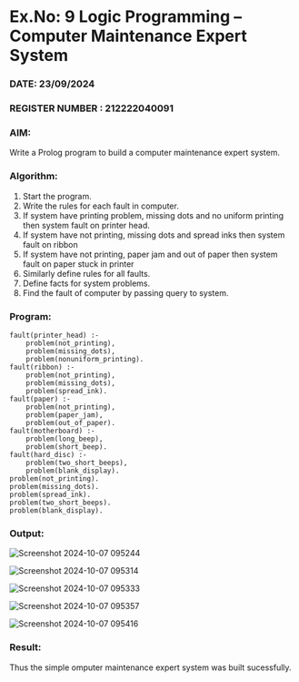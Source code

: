 # Ex.No: 9  Logic Programming –  Computer Maintenance Expert System
### DATE:  23/09/2024                                                                          
### REGISTER NUMBER : 212222040091
### AIM: 
Write a Prolog program to build a computer maintenance expert system.
###  Algorithm:
1. Start the program.
2. Write the rules for each fault in computer.
3. If system have printing problem, missing dots and no uniform printing then system fault on printer head.
4. If system have not printing, missing dots and spread inks then system fault on ribbon
5. If system have not printing, paper jam and out of paper then system fault on paper stuck in printer
6. Similarly define rules for all faults.
7. Define facts for system problems.
8. Find the fault of computer by passing query to system.
     
### Program:

```
fault(printer_head) :-
	problem(not_printing),
	problem(missing_dots),
	problem(nonuniform_printing).
fault(ribbon) :-
	problem(not_printing),
	problem(missing_dots),
	problem(spread_ink).
fault(paper) :-
	problem(not_printing),
	problem(paper_jam),
	problem(out_of_paper).
fault(motherboard) :-
	problem(long_beep),
	problem(short_beep).
fault(hard_disc) :-
	problem(two_short_beeps),
	problem(blank_display).
problem(not_printing).
problem(missing_dots).
problem(spread_ink).
problem(two_short_beeps).
problem(blank_display).
```


### Output:

![Screenshot 2024-10-07 095244](https://github.com/user-attachments/assets/432cfedf-fc99-4fa4-befd-bf84a623fc17)

![Screenshot 2024-10-07 095314](https://github.com/user-attachments/assets/55a7fece-8f8e-47ed-95af-d10dd324ff19)

![Screenshot 2024-10-07 095333](https://github.com/user-attachments/assets/7158859a-3a62-4b9b-b853-c5feb1a82bb3)

![Screenshot 2024-10-07 095357](https://github.com/user-attachments/assets/ce0ef70b-6ef4-4d9a-a59c-49d89a85c0c0)

![Screenshot 2024-10-07 095416](https://github.com/user-attachments/assets/ec2fd22b-d301-4627-89ee-aca5078a01e9)

### Result:
Thus the simple omputer maintenance expert system was built sucessfully.
